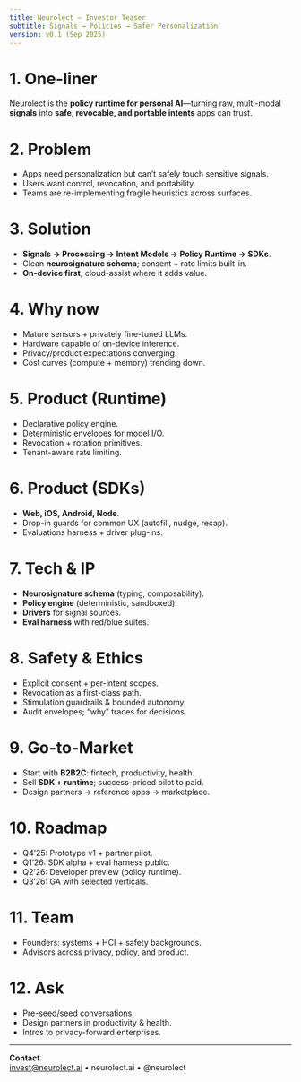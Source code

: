 ```yaml
---
title: Neurolect — Investor Teaser
subtitle: Signals → Policies → Safer Personalization
version: v0.1 (Sep 2025)
---
```


# 1. One-liner
Neurolect is the **policy runtime for personal AI**—turning raw, multi-modal **signals** into **safe, revocable, and portable intents** apps can trust.

# 2. Problem
- Apps need personalization but can’t safely touch sensitive signals.
- Users want control, revocation, and portability.
- Teams are re-implementing fragile heuristics across surfaces.

# 3. Solution
- **Signals → Processing → Intent Models → Policy Runtime → SDKs**.
- Clean **neurosignature schema**; consent + rate limits built-in.
- **On-device first**, cloud-assist where it adds value.

# 4. Why now
- Mature sensors + privately fine-tuned LLMs.
- Hardware capable of on-device inference.
- Privacy/product expectations converging.
- Cost curves (compute + memory) trending down.

# 5. Product (Runtime)
- Declarative policy engine.
- Deterministic envelopes for model I/O.
- Revocation + rotation primitives.
- Tenant-aware rate limiting.

# 6. Product (SDKs)
- **Web, iOS, Android, Node**.
- Drop-in guards for common UX (autofill, nudge, recap).
- Evaluations harness + driver plug-ins.

# 7. Tech & IP
- **Neurosignature schema** (typing, composability).
- **Policy engine** (deterministic, sandboxed).
- **Drivers** for signal sources.
- **Eval harness** with red/blue suites.

# 8. Safety & Ethics
- Explicit consent + per-intent scopes.
- Revocation as a first-class path.
- Stimulation guardrails & bounded autonomy.
- Audit envelopes; “why” traces for decisions.

# 9. Go-to-Market
- Start with **B2B2C**: fintech, productivity, health.
- Sell **SDK + runtime**; success-priced pilot to paid.
- Design partners → reference apps → marketplace.

# 10. Roadmap
- Q4’25: Prototype v1 + partner pilot.
- Q1’26: SDK alpha + eval harness public.
- Q2’26: Developer preview (policy runtime).
- Q3’26: GA with selected verticals.

# 11. Team
- Founders: systems + HCI + safety backgrounds.
- Advisors across privacy, policy, and product.

# 12. Ask
- Pre-seed/seed conversations.
- Design partners in productivity & health.
- Intros to privacy-forward enterprises.

---

**Contact**  
invest@neurolect.ai • neurolect.ai • @neurolect
